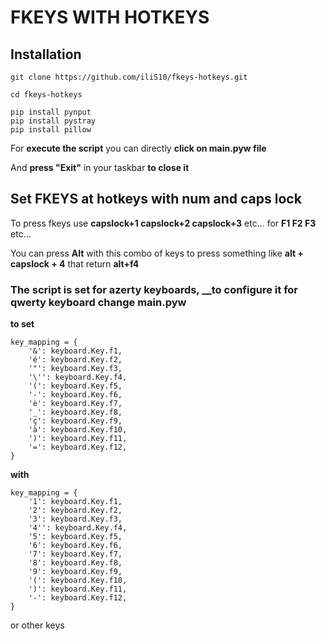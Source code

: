 # FKEYS WITH HOTKEYS

## Installation
```
git clone https://github.com/iliS10/fkeys-hotkeys.git
```
```
cd fkeys-hotkeys
```
```
pip install pynput
pip install pystray
pip install pillow
```
For __execute the script__ you can directly __click on main.pyw file__

And __press "Exit"__ in your taskbar __to close it__

## Set FKEYS at hotkeys with num and caps lock

To press fkeys use __capslock+1 capslock+2 capslock+3__ etc...
                          for __F1 F2 F3__ etc...
                          
You can press __Alt__ with this combo of keys to press something like __alt + capslock + 4__ that return __alt+f4__

### The script is set for azerty keyboards, __to configure it for qwerty keyboard change main.pyw
__to set__
```
key_mapping = {
    '&': keyboard.Key.f1,
    'é': keyboard.Key.f2,
    '"': keyboard.Key.f3,
    '\'': keyboard.Key.f4,
    '(': keyboard.Key.f5,
    '-': keyboard.Key.f6,
    'è': keyboard.Key.f7,
    '_': keyboard.Key.f8,
    'ç': keyboard.Key.f9,
    'à': keyboard.Key.f10,
    ')': keyboard.Key.f11,
    '=': keyboard.Key.f12,
}
```
__with__
```
key_mapping = {
    '1': keyboard.Key.f1,
    '2': keyboard.Key.f2,
    '3': keyboard.Key.f3,
    '4'': keyboard.Key.f4,
    '5': keyboard.Key.f5,
    '6': keyboard.Key.f6,
    '7': keyboard.Key.f7,
    '8': keyboard.Key.f8,
    '9': keyboard.Key.f9,
    '(': keyboard.Key.f10,
    ')': keyboard.Key.f11,
    '-': keyboard.Key.f12,
}
```
or other keys
